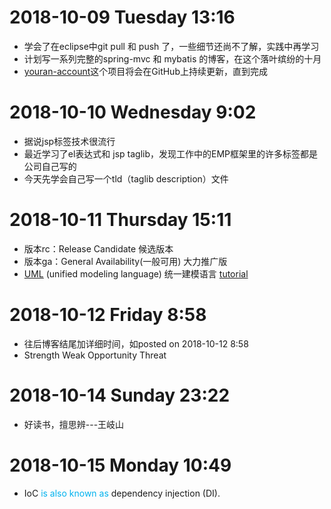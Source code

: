 # 2018-10-09 Tuesday 13:16
* 学会了在eclipse中git pull 和 push 了，一些细节还尚不了解，实践中再学习  
* 计划写一系列完整的spring-mvc 和 mybatis 的博客，在这个落叶缤纷的十月  
* [youran-account](https://github.com/mitrecx/youranAccount)这个项目将会在GitHub上持续更新，直到完成  

# 2018-10-10 Wednesday 9:02 
* 据说jsp标签技术很流行
* 最近学习了el表达式和 jsp taglib，发现工作中的EMP框架里的许多标签都是公司自己写的
* 今天先学会自己写一个tld（taglib description）文件

# 2018-10-11 Thursday 15:11
* 版本rc：Release Candidate 候选版本
* 版本ga：General Availability(一般可用) 大力推广版
* [UML](https://en.wikipedia.org/wiki/Unified_Modeling_Language) (unified modeling language) 统一建模语言 [tutorial](https://www.tutorialspoint.com/uml/index.htm)
# 2018-10-12 Friday 8:58
* 往后博客结尾加详细时间，如posted on 2018-10-12 8:58
* Strength Weak Opportunity Threat

# 2018-10-14 Sunday 23:22
* 好读书，擅思辨---王岐山

# 2018-10-15 Monday 10:49
* IoC <font color='#00B2EE'>is also known as</font> dependency injection (DI).

